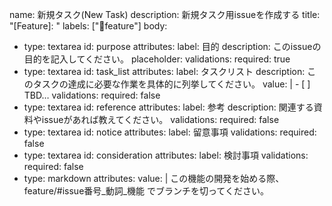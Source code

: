 name: 新規タスク(New Task)
description: 新規タスク用issueを作成する
title: "[Feature]: "
labels: ["🌟feature"]
body:
  - type: textarea
    id: purpose
    attributes:
      label: 目的
      description: このissueの目的を記入してください。
      placeholder:
    validations:
      required: true
  - type: textarea
    id: task_list
    attributes:
      label: タスクリスト
      description: このタスクの達成に必要な作業を具体的に列挙してください。
      value: |
        - [ ] TBD…
    validations:
      required: false
  - type: textarea
    id: reference
    attributes:
      label: 参考
      description: 関連する資料やissueがあれば教えてください。
    validations:
      required: false
  - type: textarea
    id: notice
    attributes:
      label: 留意事項
    validations:
      required: false
  - type: textarea
    id: consideration
    attributes:
      label: 検討事項
    validations:
      required: false
  - type: markdown
    attributes:
      value: |
        この機能の開発を始める際、feature/#issue番号_動詞_機能 でブランチを切ってください。
